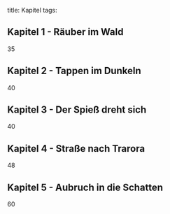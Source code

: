title: Kapitel
tags: 

## Kapitel 1 - Räuber im Wald
35
## Kapitel 2 - Tappen im Dunkeln
40
## Kapitel 3 - Der Spieß dreht sich
40
## Kapitel 4 - Straße nach Trarora
48
## Kapitel 5 - Aubruch in die Schatten
60 